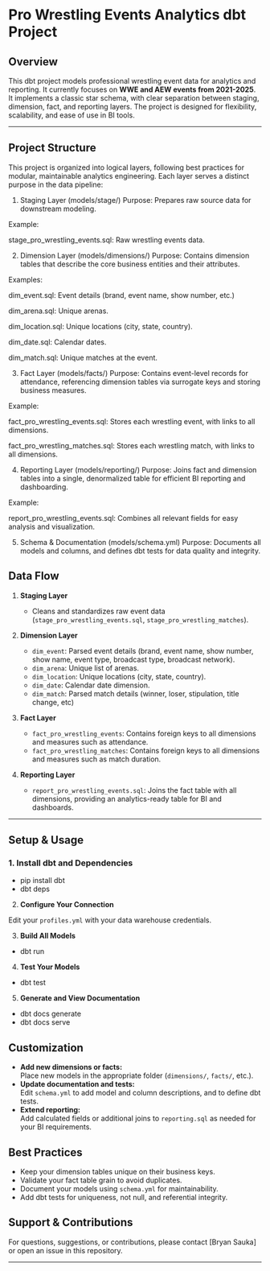 # Pro Wrestling Events Analytics dbt Project

## Overview

This dbt project models professional wrestling event data for analytics and reporting. It currently focuses on **WWE and AEW events from 2021-2025**. It implements a classic star schema, with clear separation between staging, dimension, fact, and reporting layers. The project is designed for flexibility, scalability, and ease of use in BI tools.

---

## Project Structure 

This project is organized into logical layers, following best practices for modular, maintainable analytics engineering. Each layer serves a distinct purpose in the data pipeline:

1. Staging Layer (models/stage/)
Purpose: Prepares raw source data for downstream modeling.

Example:

stage_pro_wrestling_events.sql: Raw wrestling events data.

2. Dimension Layer (models/dimensions/)
Purpose: Contains dimension tables that describe the core business entities and their attributes.

Examples:

dim_event.sql: Event details (brand, event name, show number, etc.)

dim_arena.sql: Unique arenas.

dim_location.sql: Unique locations (city, state, country).

dim_date.sql: Calendar dates.

dim_match.sql: Unique matches at the event.

3. Fact Layer (models/facts/)
Purpose: Contains event-level records for attendance, referencing dimension tables via surrogate keys and storing business measures.

Example:

fact_pro_wrestling_events.sql: Stores each wrestling event, with links to all dimensions.

fact_pro_wrestling_matches.sql: Stores each wrestling match, with links to all dimensions.

4. Reporting Layer (models/reporting/)
Purpose: Joins fact and dimension tables into a single, denormalized table for efficient BI reporting and dashboarding.

Example:

report_pro_wrestling_events.sql: Combines all relevant fields for easy analysis and visualization.

5. Schema & Documentation (models/schema.yml)
Purpose: Documents all models and columns, and defines dbt tests for data quality and integrity.

## Data Flow

1. **Staging Layer**
   - Cleans and standardizes raw event data (`stage_pro_wrestling_events.sql`, `stage_pro_wrestling_matches`).

2. **Dimension Layer**
   - `dim_event`: Parsed event details (brand, event name, show number, show name, event type, broadcast type, broadcast network).
   - `dim_arena`: Unique list of arenas.
   - `dim_location`: Unique locations (city, state, country).
   - `dim_date`: Calendar date dimension.
   - `dim_match`: Parsed match details (winner, loser, stipulation, title change, etc)

3. **Fact Layer**
   - `fact_pro_wrestling_events`: Contains foreign keys to all dimensions and measures such as attendance.
   - `fact_pro_wrestling_matches`: Contains foreign keys to all dimensions and measures such as match duration.

4. **Reporting Layer**
   - `report_pro_wrestling_events.sql`: Joins the fact table with all dimensions, providing an analytics-ready table for BI and dashboards.

---

## Setup & Usage

### 1. **Install dbt and Dependencies**

- pip install dbt
- dbt deps

2. **Configure Your Connection**

Edit your `profiles.yml` with your data warehouse credentials.

3. **Build All Models**

- dbt run

4. **Test Your Models**

- dbt test 

5. **Generate and View Documentation**

- dbt docs generate
- dbt docs serve

## Customization

- **Add new dimensions or facts:**  
Place new models in the appropriate folder (`dimensions/`, `facts/`, etc.).
- **Update documentation and tests:**  
Edit `schema.yml` to add model and column descriptions, and to define dbt tests.
- **Extend reporting:**  
Add calculated fields or additional joins to `reporting.sql` as needed for your BI requirements.

## Best Practices

- Keep your dimension tables unique on their business keys.
- Validate your fact table grain to avoid duplicates.
- Document your models using `schema.yml` for maintainability.
- Add dbt tests for uniqueness, not null, and referential integrity.

## Support & Contributions

For questions, suggestions, or contributions, please contact [Bryan Sauka] or open an issue in this repository.

---
